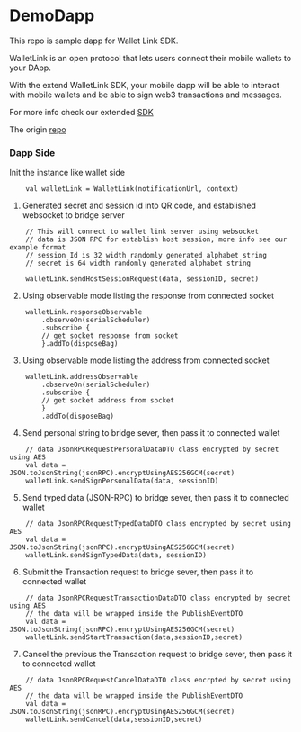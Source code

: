 # DemoDapp

This repo is sample dapp for Wallet Link SDK. 

WalletLink is an open protocol that lets users connect their mobile wallets to your DApp.

With the extend WalletLink SDK, your mobile dapp will be able to interact with mobile wallets and be able to sign web3 transactions and messages.

For more info check our extended [SDK](https://github.com/Zxu49/walletlink-mobile-sdk/tree/master/android)

The origin [repo](https://github.com/walletlink/walletlink-mobile-sdk)

### Dapp Side

Init the instance like wallet side
```
    val walletLink = WalletLink(notificationUrl, context)
```

1. Generated secret and session id into QR code, and established websocket to bridge server

```
    // This will connect to wallet link server using websocket
    // data is JSON RPC for establish host session, more info see our example format
    // session Id is 32 width randomly generated alphabet string 
    // secret is 64 width randomly generated alphabet string 

    walletLink.sendHostSessionRequest(data, sessionID, secret)
```

2. Using observable mode listing the response from connected socket

```
    walletLink.responseObservable
        .observeOn(serialScheduler)
        .subscribe { 
        // get socket response from socket
        }.addTo(disposeBag)
```
3. Using observable mode listing the address from connected socket

```
    walletLink.addressObservable
        .observeOn(serialScheduler)
        .subscribe {
        // get socket address from socket
        }
        .addTo(disposeBag)
```

4. Send personal string to bridge sever, then pass it to connected wallet  
```
    // data JsonRPCRequestPersonalDataDTO class encrypted by secret using AES
    val data = JSON.toJsonString(jsonRPC).encryptUsingAES256GCM(secret)
    walletLink.sendSignPersonalData(data, sessionID)
```

5. Send typed data (JSON-RPC) to bridge sever, then pass it to connected wallet  
```
    // data JsonRPCRequestTypedDataDTO class encrypted by secret using AES
    val data = JSON.toJsonString(jsonRPC).encryptUsingAES256GCM(secret)
    walletLink.sendSignTypedData(data, sessionID)
```

6. Submit the Transaction request to bridge sever, then pass it to connected wallet  

```
    // data JsonRPCRequestTransactionDataDTO class encrypted by secret using AES
    // the data will be wrapped inside the PublishEventDTO
    val data = JSON.toJsonString(jsonRPC).encryptUsingAES256GCM(secret)
    walletLink.sendStartTransaction(data,sessionID,secret)  
```

7. Cancel the previous the Transaction request to bridge sever, then pass it to connected wallet  

```
    // data JsonRPCRequestCancelDataDTO class encrpted by secret using AES
    // the data will be wrapped inside the PublishEventDTO
    val data = JSON.toJsonString(jsonRPC).encryptUsingAES256GCM(secret)
    walletLink.sendCancel(data,sessionID,secret)

```
